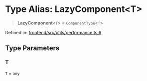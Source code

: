 # Type Alias: LazyComponent\<T\>

> **LazyComponent**\<`T`\> = `ComponentType`\<`T`\>

Defined in: [frontend/src/utils/performance.ts:6](https://github.com/lsendel/sass/blob/ca8b2b87627589617e0de57047e1f50d53e78078/frontend/src/utils/performance.ts#L6)

## Type Parameters

### T

`T` = `any`
